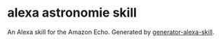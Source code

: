 # alexa astronomie skill

An Alexa skill for the Amazon Echo. Generated by [generator-alexa-skill](https://github.com/cameronhunter/generator-alexa-skill).

